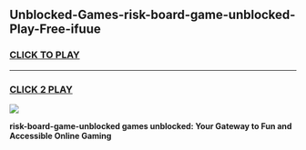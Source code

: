 
## Unblocked-Games-risk-board-game-unblocked-Play-Free-ifuue
<h3>
<a href="https://premium76.site?title=risk-board-game-unblocked&ref=18A">CLICK TO PLAY</a></h3>
<hr>

<h3>
<a href="https://premium76.site?title=risk-board-game-unblocked&ref=18A">CLICK 2 PLAY</a>
  
</h3>

<a href="https://premium76.site?title=risk-board-game-unblocked&ref=18A"><img src="https://clearcache.store/games.png"></a>


**risk-board-game-unblocked games unblocked: Your Gateway to Fun and Accessible Online Gaming**
